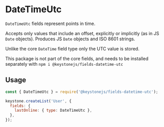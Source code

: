 <!--[meta]
section: api
subSection: @keystonejs/fields-datetime-utc
title: DateTimeUtc
[meta]-->

# DateTimeUtc

`DateTimeUtc` fields represent points in time.

Accepts only values that include an offset, explicitly or implicitly (as in JS `Date` objects).
Produces JS `Date` objects and ISO 8601 strings.

Unlike the core `DateTime` field type only the UTC value is stored.

This package is not part of the core fields, and needs to be installed separately with `npm i @keystonejs/fields-datetime-utc`

## Usage

```js
const { DateTimeUtc } = require('@keystonejs/fields-datetime-utc');

keystone.createList('User', {
  fields: {
    lastOnline: { type: DateTimeUtc },
  },
});
```
